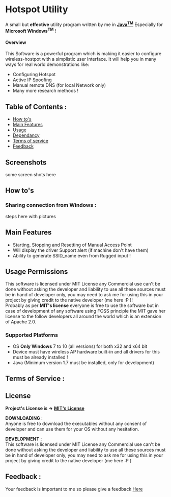 # Hotspot Utility
A small but **effective** utility program written by me in **[Java<sup>TM</sup>](https://www.oracle.com/in/java/technologies/javase/javase-jdk8-downloads.html)** Especially for  **Microsoft Windows**<sup>**TM**</sup>  !

#### Overview
This Software is a powerful program which is making it easier to configure wireless-hostpot with a simplistic user Interface.
It will help you in many ways for real world demonstrations like:
 - Configuring Hotspot
 - Active IP Spoofing
 - Manual remote DNS (for local Network only)
 - Many more research methods !

## Table of Contents :
 - [How to's](#how-to's)
 - [Main Features](#main-features)
 - [Usage](#usage-permissions)
 - [Dependancy](#supported-platforms)
 - [Terms of service](#terms-and-services)
 - [Feedback](#feedback)
 
## Screenshots
some screen shots here

## How to's
### Sharing connection from Windows :
steps here with pictures

## Main Features
 - Starting, Stopping and Resetting of Manual Access Point
 - Will display the driver Support alert (if machine don't have them)
 - Ability to generate SSID_name even from Rugged input !

## Usage Permissions
This software is licensed under MIT License any Commercial use can't be done without asking the developer and liability to use all these sources must be in hand of developer only, you may need to ask me for using this in your project by giving credit to the native developer (me here :P )!<br>Probably as per **MIT's license** everyone is free to use the software but in case of development of any software using FOSS principle the MIT gave her license to the follow developers all around the world which is an extension of Apache 2.0.
 
### Supported Platforms
  - OS **Only Windows** 7 to 10 (all versions) for both x32 and x64 bit
 - Device must have wireless AP hardware built-in and all drivers for this must be already installed !
  - Java  (Minimum version 1.7 must be installed, only for development)

## Terms of Service :

## License
**Project's License is ->** **[MIT's License](https://opensource.org/licenses/MIT)**
 
  **DOWNLOADING** :
<br>Anyone is free to download the executables without any consent of developer and can use them for your OS without any hesitation.
 
**DEVELOPMENT** :
<br>This software is licensed under MIT License any Commercial use can't be done without asking the developer and liability to use all these sources must be in hand of developer only, you may need to ask me for using this in your project by giving credit to the native developer (me here :P )
 
 ## Feedback :
 Your feedback is important to me so please give a feedback 
 [Here](#)
 

